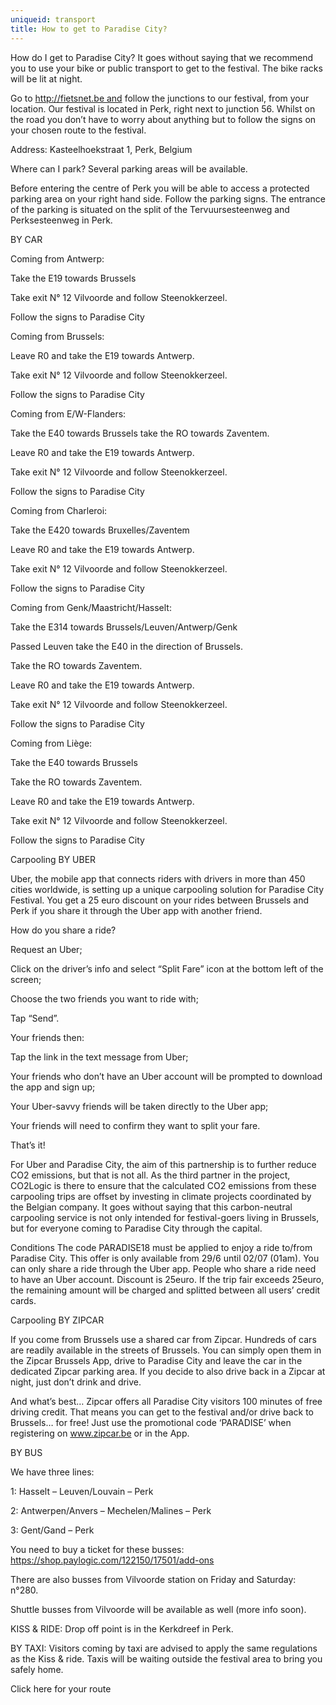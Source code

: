 ```yaml
---
uniqueid: transport
title: How to get to Paradise City?
---
```

How do I get to Paradise City? It goes without saying that we recommend you to use your bike or public transport to get to the festival. The bike racks will be lit at night.



Go to http://fietsnet.be and follow the junctions to our festival, from your location. Our festival is located in Perk, right next to junction 56. Whilst on the road you don’t have to worry about anything but to follow the signs on your chosen route to the festival.



Address: Kasteelhoekstraat 1, Perk, Belgium





Where can I park? Several parking areas will be available.

Before entering the centre of Perk you will be able to access a protected parking area on your right hand side. Follow the parking signs. The entrance of the parking is situated on the split of the Tervuursesteenweg and Perksesteenweg in Perk. 





BY CAR

Coming from Antwerp:

Take the E19 towards Brussels

Take exit N° 12 Vilvoorde and follow Steenokkerzeel.

Follow the signs to Paradise City



Coming from Brussels:

Leave R0 and take the E19 towards Antwerp.

Take exit N° 12 Vilvoorde and follow Steenokkerzeel.

Follow the signs to Paradise City



Coming from E/W-Flanders:

Take the E40 towards Brussels take the RO towards Zaventem.

Leave R0 and take the E19 towards Antwerp.

Take exit N° 12 Vilvoorde and follow Steenokkerzeel.

Follow the signs to Paradise City



Coming from Charleroi:

Take the E420 towards Bruxelles/Zaventem

Leave R0 and take the E19 towards Antwerp.

Take exit N° 12 Vilvoorde and follow Steenokkerzeel.

Follow the signs to Paradise City



Coming from Genk/Maastricht/Hasselt:

Take the E314 towards Brussels/Leuven/Antwerp/Genk

Passed Leuven take the E40 in the direction of Brussels.

Take the RO towards Zaventem.

Leave R0 and take the E19 towards Antwerp.

Take exit N° 12 Vilvoorde and follow Steenokkerzeel.

Follow the signs to Paradise City



Coming from Liège:

Take the E40 towards Brussels

Take the RO towards Zaventem.

Leave R0 and take the E19 towards Antwerp.

Take exit N° 12 Vilvoorde and follow Steenokkerzeel.

Follow the signs to Paradise City



Carpooling BY UBER

Uber, the mobile app that connects riders with drivers in more than 450 cities worldwide, is setting up a unique carpooling solution for Paradise City Festival. You get a 25 euro discount on your rides between Brussels and Perk if you share it through the Uber app with another friend.

How do you share a ride?

Request an Uber;

Click on the driver’s info and select “Split Fare” icon at the bottom left of the screen;

Choose the two friends you want to ride with;

Tap “Send”.

Your friends then:

Tap the link in the text message from Uber;

Your friends who don’t have an Uber account will be prompted to download the app and sign up;

Your Uber-savvy friends will be taken directly to the Uber app;

Your friends will need to confirm they want to split your fare.

That’s it!

For Uber and Paradise City, the aim of this partnership is to further reduce CO2 emissions, but that is not all. As the third partner in the project, CO2Logic is there to ensure that the calculated CO2 emissions from these carpooling trips are offset by investing in climate projects coordinated by the Belgian company. It goes without saying that this carbon-neutral carpooling service is not only intended for festival-goers living in Brussels, but for everyone coming to Paradise City through the capital.

Conditions The code PARADISE18 must be applied to enjoy a ride to/from Paradise City. This offer is only available from 29/6 until 02/07 (01am). You can only share a ride through the Uber app. People who share a ride need to have an Uber account. Discount is 25euro. If the trip fair exceeds 25euro, the remaining amount will be charged and splitted between all users’ credit cards.



Carpooling BY ZIPCAR

If you come from Brussels use a shared car from Zipcar. Hundreds of cars are readily available in the streets of Brussels. You can simply open them in the Zipcar Brussels App, drive to Paradise City and leave the car in the dedicated Zipcar parking area. If you decide to also drive back in a Zipcar at night, just don’t drink and drive.

And what’s best… Zipcar offers all Paradise City visitors 100 minutes of free driving credit. That means you can get to the festival and/or drive back to Brussels… for free! Just use the promotional code ‘PARADISE’ when registering on www.zipcar.be or in the App.

BY BUS

We have three lines: 

1: Hasselt – Leuven/Louvain – Perk

2: Antwerpen/Anvers – Mechelen/Malines – Perk

3: Gent/Gand – Perk



You need to buy a ticket for these busses: https://shop.paylogic.com/122150/17501/add-ons

There are also busses from Vilvoorde station on Friday and Saturday: n°280.

Shuttle busses from Vilvoorde will be available as well (more info soon). 



KISS & RIDE: Drop off point is in the Kerkdreef in Perk.



BY TAXI: Visitors coming by taxi are advised to apply the same regulations as the Kiss & ride. Taxis will be waiting outside the festival area to bring you safely home.

Click here for your route
